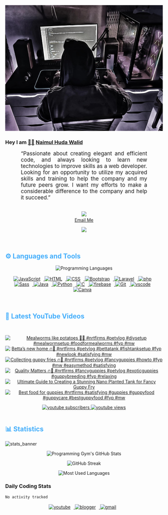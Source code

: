 <!-- ![github_cover_banner](https://www.digitalsolutionservices.com/img/services/web%20development.gif)-->

<div align="center" style="display:block;">
    <img height="400px" width="100%" alt="github cover banner" src="https://raw.githubusercontent.com/NaimulHudaWalid/NaimulHudaWalid/main/272276268_3114779035434264_920860974401480824_n.jpg"/> 
</div>

### Hey I am [👨🏻‍][facebook] [Naimul Huda Walid][youtube]



<p align:"center" style="text-align: justify; margin: 0 50px; font-size: 17px;" >
   “Passionate about creating elegant and efficient code, and always looking to learn new technologies to improve skills as a web developer. Looking for an opportunity to utilize my acquired skills and training to help the company and my future peers grow. I want my efforts to make a considerable difference to the company and help it succeed.”
<br>
<br>
<div align="center">

![](https://visitor-badge.glitch.me/badge?page_id=NaimulHudaWalid)
    <br />
[Email Me](mailto:dev.naimulhuda@gmail.com)
</div>
</p>
<!-- Typing SVG by DenverCoder1 - https://github.com/DenverCoder1/readme-typing-svg -->
<p align="center">
<!--   <a href="https://github.com/DenverCoder1/readme-typing-svg"> -->
    <img src="https://readme-typing-svg.herokuapp.com?color=E22FE4&width=380&height=45&lines=Open-Source+Enthusiast;Learning+In+Public;Empowering+Others;Nice+To+Meet+You+...&center=true"></a>

</p>
<br>
<!-- Languages and Tools -->

<h2 style="color: #44AEFB">⚙️ Languages and Tools</h2>
<div align="center" style="display:block;">
    <img width="100px" alt="Programming Languages" src="https://user-images.githubusercontent.com/78341798/194531121-47b0119a-ce00-439d-b586-125f86acb098.png"/> 
</div>
<br>   
<!-- Icons Resources -->
<!-- https://devicon.dev/ -->
<!-- https://cdn.jsdelivr.net/npm/simple-icons@v3/icons/ -->
<div align="center">
  <a href="https://developer.mozilla.org/en-US/docs/Web/JavaScript" target="_blank" rel="noreferrer">
      <img  alt="JavaScript" height="50px" style="padding-right:10px;" src="https://cdn.jsdelivr.net/gh/devicons/devicon/icons/javascript/javascript-plain.svg"/>
  </a>
  
 
  <a href="https://developer.mozilla.org/en-US/docs/Web/HTML" target="_blank" rel="noreferrer">
      <img  alt="HTML" height="50px" style="padding-right:10px;" src="https://cdn.jsdelivr.net/gh/devicons/devicon/icons/html5/html5-original.svg"/>
  </a>
  <a href="https://developer.mozilla.org/en-US/docs/Web/CSS" target="_blank" rel="noreferrer">
      <img  alt="CSS" height="50px" style="padding-right:10px;" src="https://cdn.jsdelivr.net/gh/devicons/devicon/icons/css3/css3-original.svg"/>
  </a>
  <a href="https://getbootstrap.com/" target="_blank" rel="noreferrer">
      <img  alt="Bootstrap" height="50px" style="padding-right:10px;" src="https://cdn.jsdelivr.net/gh/devicons/devicon/icons/bootstrap/bootstrap-original.svg"/>
  </a> 
  <a href="https://laravel.com/" target="_blank" rel="noreferrer">
      <img  alt="Laravel" height="50px" style="padding-right:10px;" src="https://cdn.jsdelivr.net/gh/devicons/devicon/icons/laravel/laravel-plain.svg"/>
  </a>
  <a href="https://www.php.net/" target="_blank" rel="noreferrer">
      <img  alt="php" height="50px" style="padding-right:10px;" src="https://cdn.jsdelivr.net/gh/devicons/devicon/icons/php/php-original.svg"/>
  </a>
  <a href="https://sass-lang.com/" target="_blank" rel="noreferrer">
      <img  alt="Sass" height="50px" style="padding-right:10px;" src="https://cdn.jsdelivr.net/gh/devicons/devicon/icons/sass/sass-original.svg"/>
  </a>
  <a href="https://www.java.com/en/" target="_blank" rel="noreferrer">
      <img  alt="Java" height="50px" style="padding-right:10px;" src="https://cdn.jsdelivr.net/gh/devicons/devicon/icons/java/java-original.svg"/>
  </a>    
  <a href="https://www.python.org/" target="_blank" rel="noreferrer">
      <img  alt="Python" height="50px" style="padding-right:10px;" src="https://cdn.jsdelivr.net/gh/devicons/devicon/icons/python/python-original.svg"/>
  </a>
  <a href="https://www.cprogramming.com/" target="_blank" rel="noreferrer">
      <img  alt="C" height="50px" style="padding-right:10px;" src="https://cdn.jsdelivr.net/gh/devicons/devicon/icons/c/c-original.svg"/>
  </a>
  
  <a href="https://firebase.google.com/" target="_blank" rel="noreferrer">
      <img  alt="firebase" height="50px" style="padding-right:10px;" src="https://cdn.jsdelivr.net/gh/devicons/devicon/icons/firebase/firebase-plain.svg"/>
  </a>
 
  <a href="https://git-scm.com/" target="_blank" rel="noreferrer">
      <img  alt="Git" height="50px" style="padding-right:10px;" src="https://cdn.jsdelivr.net/gh/devicons/devicon/icons/git/git-original.svg"/>
  </a>
  
  <a href="https://code.visualstudio.com/" target="_blank" rel="noreferrer">
      <img  alt="vscode" height="50px" style="padding-right:10px;"src="https://cdn.jsdelivr.net/gh/devicons/devicon/icons/vscode/vscode-original.svg"/>
  </a>
  <a href="https://www.canva.com/" target="_blank" rel="noreferrer">
      <img  alt="Canva" height="50px" style="padding-right:10px;" src="https://cdn.jsdelivr.net/gh/devicons/devicon/icons/canva/canva-original.svg"/> 
  </a>
</div>
<br>
<br>

<!-- Latest YouTube Videos -->

<h2 style="color: #44AEFB">🎦 Latest YouTube Videos</h2>
<br />

<!-- Resource/Reference: https://github.com/DenverCoder1/github-readme-youtube-cards -->
<div class="youtube videos cards" align="center">

<!-- BEGIN YOUTUBE-CARDS -->
[![Mealworms like potatoes 🖤🔥 #nrtfirms #petvlog #diysetup #mealwormsetup #foodformealworms #fyp #mw](https://ytcards.demolab.com/?id=8Tgm-1upaK8&title=Mealworms+like+potatoes+%F0%9F%96%A4%F0%9F%94%A5+%23nrtfirms+%23petvlog+%23diysetup+%23mealwormsetup+%23foodformealworms+%23fyp+%23mw&lang=en&timestamp=1702687854&background_color=%230d1117&title_color=%23ffffff&stats_color=%23dedede&max_title_lines=1&width=250&border_radius=5 "Mealworms like potatoes 🖤🔥 #nrtfirms #petvlog #diysetup #mealwormsetup #foodformealworms #fyp #mw")](https://www.youtube.com/watch?v=8Tgm-1upaK8)
[![Betta’s new home 🔥🖤 #nrtfirms #petvlog #bettatank #fishtanksetup #fyp #newlook #satisfying #mw](https://ytcards.demolab.com/?id=_HSid4MZ6X8&title=Betta%E2%80%99s+new+home+%F0%9F%94%A5%F0%9F%96%A4+%23nrtfirms+%23petvlog+%23bettatank+%23fishtanksetup+%23fyp+%23newlook+%23satisfying+%23mw&lang=en&timestamp=1702685103&background_color=%230d1117&title_color=%23ffffff&stats_color=%23dedede&max_title_lines=1&width=250&border_radius=5 "Betta’s new home 🔥🖤 #nrtfirms #petvlog #bettatank #fishtanksetup #fyp #newlook #satisfying #mw")](https://www.youtube.com/watch?v=_HSid4MZ6X8)
[![Collecting guppy fries 🔥🖤 #nrtfirms #petvlog #fancyguppies #howto #fyp #mw #easymethod #satisfying](https://ytcards.demolab.com/?id=2Qw-rGZOH-I&title=Collecting+guppy+fries+%F0%9F%94%A5%F0%9F%96%A4+%23nrtfirms+%23petvlog+%23fancyguppies+%23howto+%23fyp+%23mw+%23easymethod+%23satisfying&lang=en&timestamp=1702607761&background_color=%230d1117&title_color=%23ffffff&stats_color=%23dedede&max_title_lines=1&width=250&border_radius=5 "Collecting guppy fries 🔥🖤 #nrtfirms #petvlog #fancyguppies #howto #fyp #mw #easymethod #satisfying")](https://www.youtube.com/watch?v=2Qw-rGZOH-I)
[![Quality Matters 🔥🖤 #nrtfirms #fancyguppies #petvlog #exoticguppies #guppybreeding #fyp #relaxing](https://ytcards.demolab.com/?id=axvGHYmEMk8&title=Quality+Matters+%F0%9F%94%A5%F0%9F%96%A4+%23nrtfirms+%23fancyguppies+%23petvlog+%23exoticguppies+%23guppybreeding+%23fyp+%23relaxing&lang=en&timestamp=1702598698&background_color=%230d1117&title_color=%23ffffff&stats_color=%23dedede&max_title_lines=1&width=250&border_radius=5 "Quality Matters 🔥🖤 #nrtfirms #fancyguppies #petvlog #exoticguppies #guppybreeding #fyp #relaxing")](https://www.youtube.com/watch?v=axvGHYmEMk8)
[![Ultimate Guide to Creating a Stunning Nano Planted Tank for Fancy Guppy Fry](https://ytcards.demolab.com/?id=5m46ZMb8gZ8&title=Ultimate+Guide+to+Creating+a+Stunning+Nano+Planted+Tank+for+Fancy+Guppy+Fry&lang=en&timestamp=1702575348&background_color=%230d1117&title_color=%23ffffff&stats_color=%23dedede&max_title_lines=1&width=250&border_radius=5 "Ultimate Guide to Creating a Stunning Nano Planted Tank for Fancy Guppy Fry")](https://www.youtube.com/watch?v=5m46ZMb8gZ8)
[![Best food for guppies #nrtfirms #satisfying #guppies #guppyfood #guppycare #bestguppyfood #fyp #mw](https://ytcards.demolab.com/?id=MgxKX9eMlco&title=Best+food+for+guppies+%23nrtfirms+%23satisfying+%23guppies+%23guppyfood+%23guppycare+%23bestguppyfood+%23fyp+%23mw&lang=en&timestamp=1702570340&background_color=%230d1117&title_color=%23ffffff&stats_color=%23dedede&max_title_lines=1&width=250&border_radius=5 "Best food for guppies #nrtfirms #satisfying #guppies #guppyfood #guppycare #bestguppyfood #fyp #mw")](https://www.youtube.com/watch?v=MgxKX9eMlco)
<!-- END YOUTUBE-CARDS -->
</div>

<!-- Begin Youtube Buttons -->
<!-- Resource/Reference:  https://github.com/DenverCoder1/custom-icon-badges -->
<div class="youtube buttons" align="center">
    <a href="https://www.youtube.com/channel/UCa3YaFwzSII0kKg3Nads2dQ"  target="_blank">
        <img alt="youtube subscribers" src="https://img.shields.io/youtube/channel/subscribers/UCa3YaFwzSII0kKg3Nads2dQ?logo=youtube&logoColor=red&style=for-the-badge"/>
    </a> 
    <a href="https://www.youtube.com/channel/UCa3YaFwzSII0kKg3Nads2dQ"  target="_blank">
        <img alt="youtube views" src="https://custom-icon-badges.demolab.com/youtube/channel/views/UCa3YaFwzSII0kKg3Nads2dQ?color=%23E05D44&logo=eye&logoColor=white&style=for-the-badge&labelColor=#555555"/>
    </a> 
</div>
<br>
<!-- End Youtube Buttons -->

<!-- Statistics -->

<h2 style="color: #44AEFB">📊 Statistics</h2>

![stats_banner](https://user-images.githubusercontent.com/78341798/194534778-d662496c-ae00-4e8d-ae9b-b90912054e7f.gif)

<!-- Begin Stats Cards -->
<!-- Resources:  -->
<!-- Github & Languages Stats: https://github.com/naimul15-12090/github-readme-stats --> 
<!-- Streak Stats: https://github.com/denvercoder1/github-readme-streak-stats -->
<!-- Change the value after ?username= to your GitHub username. -->
<div class="stats" align="center">

![Programming Gym's GitHub Stats](https://github-readme-stats.vercel.app/api?username=NaimulHudaWalid&hide=stars&count_private=true&show_icons=true&theme=algolia&border_radius=20)

![GitHub Streak](https://streak-stats.demolab.com?user=NaimulHudaWalid&count_private=true&theme=algolia&border_radius=22)

![Most Used Languages](https://github-readme-stats.vercel.app/api/top-langs/?username=NaimulHudaWalid&langs_count=8&layout=compact&show_icons=true&theme=algolia&border_radius=20)
    
<!-- ![Top Langs](https://github-readme-stats.vercel.app/api/top-langs/?username=naimul15-12090&langs_count=8) -->
<!-- [![Top Langs](https://github-readme-stats.vercel.app/api/top-langs/?username=naimul15-12090&layout=compact)](https://github.com/anuraghazra/github-readme-stats)
 -->
    
</div>
<!--  End Stats Cards -->



### Daily Coding Stats
<!--START_SECTION:waka-->

```txt
No activity tracked
```

<!--END_SECTION:waka-->
<!-- Begin Footer -->
<!-- Icons Resources -->
<!-- https://devicon.dev/ -->
<div class="footer" align="center" style="margin:15px;">
    <a href="https://www.youtube.com/channel/UCa3YaFwzSII0kKg3Nads2dQ" target="_blank">
        <img  style="margin:0 10px 10px 0;" src="https://user-images.githubusercontent.com/78341798/194531650-698ef1b1-9cbd-4b4f-96ef-5a2ec4b5d7e6.svg" alt="youtube" width="40px"/>
    </a>
    <a href="https://www.linkedin.com/in/naimulhudawalid/" target="_blank">
        <img style="margin:0 10px 10px 0;" src="https://user-images.githubusercontent.com/78341798/194531458-b5dfeb1b-bad5-4dfa-909a-2e402262db9a.svg" alt="blogger" width="40px"/>
    </a>
    <a href="mailto:dev.naimulhuda@gmail.com" target="_blank">
        <img style="margin:0 10px 10px 0;" src="https://user-images.githubusercontent.com/78341798/194531383-ddb2b774-5bb9-491c-b601-4a4a7d9792fb.svg" alt="gmail" width="40px"/>
    </a>
</div>
<!-- End Footer -->

[youtube]: https://www.youtube.com/channel/UCa3YaFwzSII0kKg3Nads2dQ
[facebook]: https://www.facebook.com/profile.php?id=100007065945838
